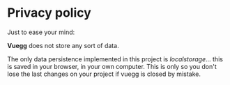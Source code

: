 # Privacy policy

Just to ease your mind:

**Vuegg** does not store any sort of data.

The only data persistence implemented in this project is *localstorage*... this is saved in your browser, in your own computer. This is only so you don't lose the last changes on your project if vuegg is closed by mistake.
